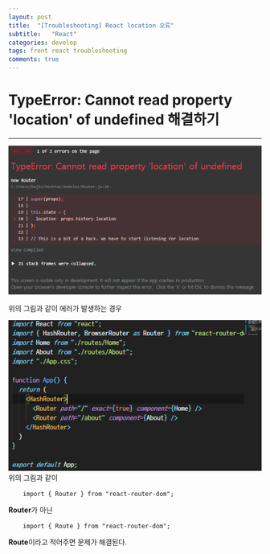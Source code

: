 ```yaml
---
layout: post
title:  "[Troubleshooting] React location 오류"
subtitle:   "React"
categories: develop
tags: front react troubleshooting
comments: true
---
```

# TypeError: Cannot read property 'location' of undefined 해결하기
---

![그림 1-1](/assets/img/web/troubleshooting/1-1.PNG)

위의 그림과 같이 에러가 발생하는 경우

![그림 1-1](/assets/img/web/troubleshooting/1-3.PNG)
위의 그림과 같이 
```
    import { Router } from "react-router-dom";
```
**Router**가 아닌 

```
    import { Route } from "react-router-dom";
```

**Route**이라고 적어주면 문제가 해결된다.